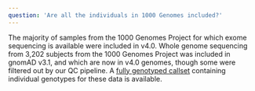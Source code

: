 ```yaml
---
question: 'Are all the individuals in 1000 Genomes included?'
---
```


The majority of samples from the 1000 Genomes Project for which exome sequencing is available were included in v4.0. Whole genome sequencing from 3,202 subjects from the 1000 Genomes Project was included in gnomAD v3.1, and which are now in v4.0 genomes, though some were filtered out by our QC pipeline. A [fully genotyped callset](/downloads#v3-hgdp-1kg) containing individual genotypes for these data is available.
